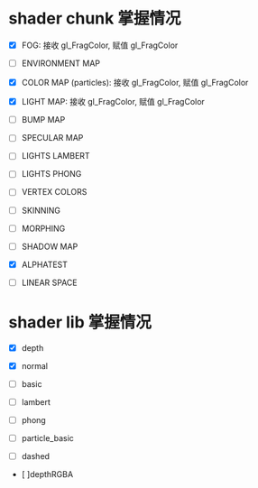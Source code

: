 # shader chunk 掌握情况

- [x] FOG: 接收 gl_FragColor, 赋值 gl_FragColor

- [ ] ENVIRONMENT MAP

- [x] COLOR MAP (particles): 接收 gl_FragColor, 赋值 gl_FragColor

- [x] LIGHT MAP: 接收 gl_FragColor, 赋值 gl_FragColor

- [ ] BUMP MAP

- [ ] SPECULAR MAP

- [ ] LIGHTS LAMBERT

- [ ] LIGHTS PHONG

- [ ] VERTEX COLORS

- [ ] SKINNING

- [ ] MORPHING

- [ ] SHADOW MAP

- [x] ALPHATEST

- [ ] LINEAR SPACE


# shader lib 掌握情况

- [x] depth

- [x] normal

- [ ] basic

- [ ] lambert

- [ ] phong

- [ ] particle_basic

- [ ] dashed

- [ ]depthRGBA


